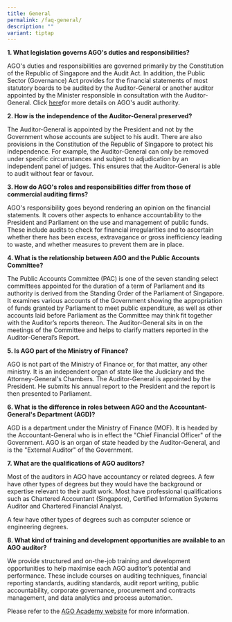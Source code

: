```yaml
---
title: General
permalink: /faq-general/
description: ""
variant: tiptap
---
```

<p><strong>1. What legislation governs AGO's duties and responsibilities?</strong>
</p>
<p>AGO's duties and responsibilities are governed primarily by the Constitution
of the Republic of Singapore and the Audit Act. In addition, the Public
Sector (Governance) Act provides for the financial statements of most statutory
boards to be audited by the Auditor-General or another auditor appointed
by the Minister responsible in consultation with the Auditor-General. Click
<a href="https://staging-lite.d3hqyykq5b8x5i.amplifyapp.com/who-we-are/audit-authority/" rel="noopener noreferrer nofollow" target="_blank">here</a>for more details on AGO's audit authority.</p>
<p><strong>2. How is the independence of the Auditor-General preserved?</strong>
</p>
<p>The Auditor-General is appointed by the President and not by the Government
whose accounts are subject to his audit. There are also provisions in the
Constitution of the Republic of Singapore to protect his independence.
For example, the Auditor-General can only be removed under specific circumstances
and subject to adjudication by an independent panel of judges. This ensures
that the Auditor-General is able to audit without fear or favour.</p>
<p><strong>3. How do AGO's roles and responsibilities differ from those of commercial auditing firms?</strong>
</p>
<p>AGO's responsibility goes beyond rendering an opinion on the financial
statements. It covers other aspects to enhance accountability to the President
and Parliament on the use and management of public funds. These include
audits to check for financial irregularities and to ascertain whether there
has been excess, extravagance or gross inefficiency leading to waste, and
whether measures to prevent them are in place.</p>
<p><strong>4. What is the relationship between AGO and the Public Accounts Committee?</strong>
</p>
<p>The Public Accounts Committee (PAC) is one of the seven standing select
committees appointed for the duration of a term of Parliament and its authority
is derived from the Standing Order of the Parliament of Singapore. It examines
various accounts of the Government showing the appropriation of funds granted
by Parliament to meet public expenditure, as well as other accounts laid
before Parliament as the Committee may think fit together with the Auditor’s
reports thereon. The Auditor-General sits in on the meetings of the Committee
and helps to clarify matters reported in the Auditor-General’s Report.</p>
<p><strong>5. Is AGO part of the Ministry of Finance?</strong>
</p>
<p>AGO is not part of the Ministry of Finance or, for that matter, any other
ministry. It is an independent organ of state like the Judiciary and the
Attorney-General's Chambers. The Auditor-General is appointed by the President.
He submits his annual report to the President and the report is then presented
to Parliament.</p>
<p><strong>6. What is the difference in roles between AGO and the Accountant-General's Department (AGD)?</strong>
</p>
<p>AGD is a department under the Ministry of Finance (MOF). It is headed
by the Accountant-General who is in effect the "Chief Financial Officer"
of the Government. AGO is an organ of state headed by the Auditor-General,
and is the "External Auditor" of the Government.</p>
<p><strong>7. What are the qualifications of AGO auditors?</strong>
</p>
<p>Most of the auditors in AGO have accountancy or related degrees. A few
have other types of degrees but they would have the background or expertise
relevant to their audit work. Most have professional qualifications such
as Chartered Accountant (Singapore), Certified Information Systems Auditor
and Chartered Financial Analyst.</p>
<p>A few have other types of degrees such as computer science or engineering
degrees.</p>
<p><strong>8. What kind of training and development opportunities are available to an AGO auditor?</strong>
</p>
<p>We provide structured and on-the-job training and development opportunities
to help maximise each AGO auditor’s potential and performance. These include
courses on auditing techniques, financial reporting standards, auditing
standards, audit report writing, public accountability, corporate governance,
procurement and contracts management, and data analytics and process automation.</p>
<p>Please refer to the <a href="https://staging-lite.d3hqyykq5b8x5i.amplifyapp.com/ago-academy/academy/" rel="noopener noreferrer nofollow" target="_blank">AGO Academy website</a> for
more information.</p>